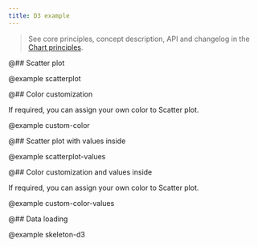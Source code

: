 ```yaml
---
title: D3 example
---
```


> See core principles, concept description, API and changelog in the [Chart principles](/data-display/d3-chart/).

@## Scatter plot

@example scatterplot

@## Color customization

If required, you can assign your own color to Scatter plot.

@example custom-color

@## Scatter plot with values inside

@example scatterplot-values

@## Color customization and values inside

If required, you can assign your own color to Scatter plot.

@example custom-color-values

@## Data loading

@example skeleton-d3
